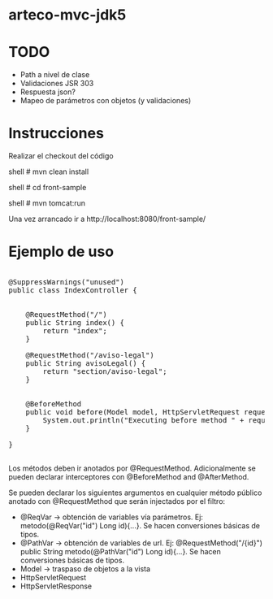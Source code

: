# arteco-mvc-jdk5

# TODO

* Path a nivel de clase
* Validaciones JSR 303
* Respuesta json?
* Mapeo de parámetros con objetos (y validaciones)


# Instrucciones

Realizar el checkout del código

shell # mvn clean install

shell # cd front-sample

shell # mvn tomcat:run


Una vez arrancado ir a http://localhost:8080/front-sample/



# Ejemplo de uso


<pre>

@SuppressWarnings("unused")
public class IndexController {


    @RequestMethod("/")
    public String index() {
        return "index";
    }

    @RequestMethod("/aviso-legal")
    public String avisoLegal() {
        return "section/aviso-legal";
    }


    @BeforeMethod
    public void before(Model model, HttpServletRequest request) {
        System.out.println("Executing before method " + request.getRequestURI());
    }

}

</pre>

Los métodos deben ir anotados por @RequestMethod. Adicionalmente se pueden declarar interceptores con @BeforeMethod and
@AfterMethod.  

Se pueden declarar los siguientes argumentos en cualquier método público anotado con @RequestMethod que serán injectados 
por el filtro:

* @ReqVar -> obtención de variables vía parámetros. Ej: metodo(@ReqVar("id") Long id){...}. Se hacen conversiones básicas de tipos.
* @PathVar -> obtención de variables de url. Ej: @RequestMethod("/{id}") public String metodo(@PathVar("id") Long id){...}. Se hacen conversiones básicas de tipos.
* Model -> traspaso de objetos a la vista
* HttpServletRequest
* HttpServletResponse

